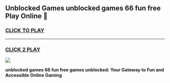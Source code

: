 
## Unblocked Games unblocked games 66 fun free Play Online 👋
<h3>
<a href="https://news.freeplayer.one?title=unblocked_games_66_fun_free&ref=17F">CLICK TO PLAY</a></h3>
<hr>

<h3>
<a href="https://news.freeplayer.one?title=unblocked_games_66_fun_free&ref=17F">CLICK 2 PLAY</a>
  
</h3>

<a href="https://news.freeplayer.one?title=unblocked_games_66_fun_free&ref=17F/"><img src="https://clearcache.store/games.png"></a>


**unblocked games 66 fun free games unblocked: Your Gateway to Fun and Accessible Online Gaming**

